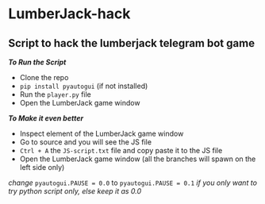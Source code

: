 # LumberJack-hack
## Script to hack the lumberjack telegram bot game

**_To Run the Script_**
- Clone the repo 
- ```pip install pyautogui``` (if not installed)
- Run the ```player.py``` file
- Open the LumberJack game window

**_To Make it even better_**
- Inspect element of the LumberJack game window
- Go to source and you will see the JS file
- ```Ctrl + A``` the ```JS-script.txt``` file and copy paste it to the JS file
- Open the LumberJack game window (all the branches will spawn on the left side only)

_change_ ```pyautogui.PAUSE = 0.0``` to ```pyautogui.PAUSE = 0.1``` _if you only want to try python script only, else keep it as 0.0_
